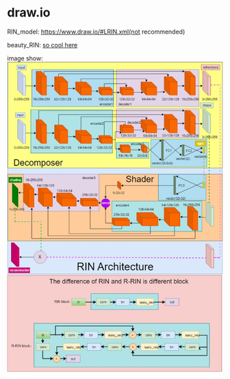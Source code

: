 # draw.io
RIN_model: https://www.draw.io/#LRIN.xml(not recommended)

beauty_RIN: [so cool here](https://www.draw.io/?lightbox=1&highlight=0000ff&edit=_blank&layers=1&nav=1&title=beauty_RIN#R7V1bc9s4lv41rtp9iAr3y2PidGZ2a2ZndnurtvtpSpZoW9Oy5ZHlTtK%2FfkmJkIgLRVACQNChq9uRKIqkcQ6%2Bcz%2FnBt8%2BffvTdv7y%2BNfNsljfILD8doM%2F3yAEEeXlP9WR74cjjODDgYftalmfdDrw8%2BqP4nBQ1gffVsviVTtvt9msd6sX%2FeBi8%2FxcLHbasfl2u%2Fmqn3a%2FWes3fZk%2FFNaBnxfztX30%2F1bL3ePhqED8dPzPxerhUd0ZsvrBn%2BbqZHA48Po4X26%2BNg7hn27w7Xaz2R1ePX27LdbV2qllOXzvS8unxwfbFs87ny%2BwT7dL%2Bp9f%2F4D%2Fgh%2Fk8o%2F%2F%2Fv2X1dMHTOvr%2FD5fv9V%2Fcv24u%2B9qDbabt%2BdlUV0G3OBPXx9Xu%2BLnl%2Fmi%2BvRrSfTy2OPuaV2%2Bg%2BXL459Znfuwnr%2B%2B1q8Xm6fVon59v1qvbzfrzXZ%2FA3wvFsViUR3fPO9qFuDVtXbbzW9F48Q7QQmtLlA%2FdLHdFd9a1wMeV7nkzmLzVOy238tT6i%2BwGT18pWZMAag68rVBaUgOxx4bVMas5uF5zV0Px6ufCFC%2BqGnQgx5Isc%2Bg9LgDBS6YBz1AIYAQYeiBETEpwomDIohSmyIMxCKIgqtBCbKcF%2BLeZ4OwhSju7sMQRDg2g2PpBYDR1j4LcLpfLKT0WPsSFSRehll7qW0EgrAfMCEaDZhwaGAylrmAS1pwfZmhRbMmnZr0s4ghGcdzFkhSiE5qlFhlUwOSaKiEeQY74w4ul%2FdAJ5l0EQMCjmURhhhUAJMaDiEB1VlNekgZjRw07uZwCeQrNkdIsU0A0ehBkUuNwgrKtf2hICwCQXKQ2vflz36Zu%2FZHBMnRJSkIiIdNIIO1HwablDVV7wUkoUuBhdixFwCNRQ8UGpxCmRQHBIsKTkgnCAZOYYEcBIlnUaDQ2DQeTcqkB%2BTMJSycGwTGIwiaCKIQS3jTI55yC2NrUw7ZcAU9QkoQCIAPPRzKbUx6RAasjLVbyXS8UmZFJzVYLNVWQGvti%2BVD8XP9drPdPW4eNs%2Fz9U%2Bno5906pzO%2Bctm81LT5J%2FFbve9Xvz5226jU6z4ttr9Un%2B9ev1r4%2FXnaq3w8V21VJTW7%2F5ebFfl311slVZQUrhJqv3PkVTVH3KeUOXfvXnbLoozC9RC0G2xnu9Wv%2BvXd1Gn%2FurfN6vyzqeNCanhnZTGftvNtw%2FFrv6aQeTjc1xOdw9XWLldXqqXi7e7onsT3h144i93xwPzxW8Pe07529tuvXou6uPL%2Bfa3v5WXWe2qvxzMANUPov1Rx74%2Bei2juimJvkWxAy9dvoBYaClIlvuTZLM%2FSZz9KczoQeL9iYi8mvD%2FfHt6qUnMkuA0BC18UFJ1%2B%2F2X5ptfm2%2F2lzq9%2B958Z19q2fibbGmtWOzwiQqywhvL4Z6KNxE4sMo5MEYhmPjjdjv%2F3jjhpeLN1zM87oa6EyMfLhiUrcn4xM79nAng1AxvOabAAXP3%2B59AGjzslEckqTyiWcojquEQGVAe0SjyCDFTHkHT4xpdIIkxCCRIm4xwjTw6XOl9CSTqK5CCWD19BRICuveIaALJOp1Bfub0OPLLw5U0yS9NfgldflFbflGH%2FOKx5JccxN%2FRtrVd2NFECAMwTYdWRZnVYr7%2BuF49PJcHn1bL5f6BO2GSafISt8nLgNDDoshFjE0%2FiuXYPzyZJRftS1HcdakWEduOc%2BGFMBuDEEYad10jhNE7tAqZpxCWg8hgA6%2Fr1NS2TUMxOXN6HBnMxiCDWyRqf9kcQAYjptOU2zKYOWQwjSaDbYJlCGIUaa4tOWsTkl1C3JTa7cpAjYcfSs6CUgPFWVXncIG3LCBscV%2FbAbiZ8UpJT6pEMMIZlKD%2BbchqMiNIUA4Pv7GRudpbdJ95CuPGCcwOZdtkvmUQnPU0v2eEUp3RAYCXMPqYFIC0O6kvi2OuM3gdIW7TAAgVZ06Psx08spWz1QBeT8mDgygDmOrAKR0GObKVARxNGcjCojkBEgRIByQBWChAukQr8MWd4AKXclPCopmRVOprWjPAuy4VSD5TCVvuFBWQPIpZsgWkQVCIQp25BjdJrk%2BzeI8mSUClJ5JZQFX6c8MOiAMtRJqKP0kBLdCj%2FCFbbBla2SE4M2WHZwQzUNlaCmpm9Pj%2BpOl023L5QU0chYhxeVlOWF%2BkYYa%2FTsgkQDPClNBhY5sMII1Og8c2R5Gh4Zk6GsWrio5O1NqrCo5u1oG8qrBmoW5nEI4CapyYjUvMSrVAoMaxDmoSJAE1NIFaT1AzCuKHTjj0qRbKjoKqAVHUjkOciC5KJS1VQKMIzGZQU4Igd5XhJaWV6uySt64APU2QH7K6APnGkXCQnOTe5QXILHZMkBuCRhEayknemwUGbnBKKvKPPpnMwckz1j0iRBFRbAxm5HVDZagGNjHM%2FHF1n7iIIybE6Yk4Roohwi7ESeo5QarTTt6IM%2BXVnkUv6asPoSH0ITOzFtVBcd%2FUWuP8SGg2RbJ7opmZXIuoC82SBrMhyMm4q8JMrIloM0ouCTMdM3QANXJjBQ6WMjhw5Er5ALohLIg3uHcI3OpagiTW3bg%2B32FJcnKO%2ByuLXXAuZ5bI5g%2Frtx3OyHjnld%2BXzM98w5i5tKp5Ynsy7dnz42wUnwab2cr8oTNMzHRaxJ3GDLLFf7QkE0izSKkNVIKao5QOYj843CSmJumbJRsMCdCIkSCLPFa39zSt9q9kSN7bv2Ru0PyBTTRIWW1XchU10kK4PPX%2BGCYtRJWvJfJl2M4HqMeWG1Zt6Ix9I4H3dKdWx0jXNyKpSaNIRMhUTTITcVt8vknVJJBVh72ZFHoyLpG0iZdjTcbFcRo02sm4SGkvwbNxLQdGfae4cDO1yuuJMWY6LpSDx5V8BrlMRDyXfggFGjodAY8xr40WYklcRBToDrNA7f7NDETodH4kTWyDYBTODz0JHooxVfIdhoVFMDnM%2FlsYGxeJ7f4YRfLYeQ2f56LhY%2BgL3NE0fDI5tq%2FybJnb0UlR17CjeBS19Sn8DVFW%2FW%2BRtvzbdzr5tkW5qvO7%2FQnVMlXAXa9z9fG8bqO4KJeoAuD2%2Foq1zVDehn66oZ8NGj1vKj4wyFMf1CXNebS%2BMi%2FBg3jcsR1RNOLZetREPC%2FiQbWhBiOdLRkhm2jnpJ302XiueaLxqGenqE7U86Oea%2BelpZ2dkIfRN4hE9f9EOz2xmGdGPGoroBPxPImXAW6qpPAG%2BRj5tv9vIt7ZJNjBFRYVSZpI15d0GRgK1I60VphZQqcK8UzUU%2BlnJLeNZ4etJtq10c7otJDBznPYeRP13P7O3Gx0alt5k8hzuzZV5kc2pJuMPH%2FiCd5JvKRWArNVzcm70hbdZyAz4tmq5uSTbgv2gxlkjCEqOaMM0U5KJsVQNime%2FqFavU9CuS2HVjyZHdiblBe%2FigPmyrlJSzxHYG9SX%2FzUF%2FfeSysDp%2BDexQqMe%2FelJZ9t900qzCUqDOKD%2B1%2FUzc5lLOmr1ZGw5Fksx5aCM2e6KP5Iyb69QgjsU4PfrOYB2oLb681FrPW21f9S5yjRD05bx3R36TojJsNvFlvjL9UO8W1SOQzSSSuTz0k8V2VEPOLZCv%2FvxWK32f7bgYb%2FPhFRx04KTCJy6CCiTEpEj8qI8Yorxq0ld0do7BUnKNaK28recdtMW8agHxYm%2FSgZXGh5NFiLsWUKvGhJGv8EZLCkca7S1dSCI08NL9p6C1ujrjcMmfaLQTyo27aYuFwTrl4W0agnry%2FRjlG9hbXqrdYRJtmNdORsxoRklEKOCMTC9iQKQgTiVDDVbbL3rEern%2FTZqwaq0YbAbjInzj9m1zfiVHVDcH1TugGH8mTH0VCUZJQUYQEOv03vKi85vrRsgCwflqrxbx3cZ9%2BF8mp2kLqHVNmFfndp2Tm9efyk7%2FvyeNc3YvH49c2Uo3Qc0nicjIbHqxABaPC4EbwTYCYZwJQhiLhUJllfFt83ZDnD4ufvEojFSyvXZNiO6eOd34jF4rbWnoDF23tZnS8SNwrazZrxVqU1VA%2B%2FwbYORkznap1VJJhBggTl9e%2FLNJ7KqnRcxu8mgRQgTOzOvOD8U3d9I9bOyaI7XfgmcgALdaDucg25OhCniVx3b7g4jRpcXaANA9B36xBkXgqjOLNB7IdWd4o8VDWLwRKJm4iEN1yREXbHVmtUX5Yze9Y4LtWb5UI3IoHQoxNJSdTyiTZfy3eL9fz1dbXQiR5mZCrkBqxJKS6Bte4%2B6LipSsgrNQmPNjaq%2BqITRnnL5PqO0Jk6dm1bHHPK48ml2pf16SlZxY7AJ%2BqxA6GHAzwRaxOkszYA6BLWDiixB2Y1bLAauRhlqXCwWm4oizyybRKxIoUGK0I2NCuyQVlRGoGkkyurLyuyU1rXMYzrx4rhGM0uJB%2BC0cCsKlpr8Fk1Ep3gSxitMdyHacN9miJdcw6oNxElOveW6C1zDtPwNrNCD9hsBu%2FN25b7CwPjUtF5Gw3K20c%2BrJu4H9snS0l686KuHViQHNme7%2BZv5svfclD%2B5qbsb%2BRd9DfXbLs9NXp7NH5PwuFEY3AA5XUMDrSpByWSw4m%2FvfhbWCxpKhRXcDdJzN2qYUPe%2FXL1QfCknb%2Bz65YLUZDp67ZDkyONcRgQiU15NJJBM2CmDeqmneAImrgINFAkfEY1XKTtKvKIxuhBVQrTCb2QBWHn3lNijMRCRs6nPiACz50fydmvVnGUDYeH6RotdZcTZcKRc6hSHtLMz2I5Tc%2FVYG3GMLvpr%2FNlKBPjRCaxMTyCEl%2BZ2DvebtyJgSQzqNA4tLVDKPyYFnKNwD1F1RvXGr%2B45b7ilgcZn9Q7Wq4KWBR7445kEnT2%2FFji9h3Ma5CDSV6gZ39T4ZK8zFGrEXFwbVaSd3YaSllLX8rfh%2FRtcZ9cG7Mxpa%2BkkaQvlbDlTpGl7whnC%2FGrpO%2FJ5X261vilr%2FSVvqwlUBRX%2BjJT%2BtZtOVvz%2FBk8d34s6euRyDG89M1qtp0xoJAS6RK5KQcUQmoTbVCRC3kT1mYcDTcE9QiQsNQEjl4%2Fldw79IToY8O9bhSLJO8ZN3w3woryhRrBajSOoSKRvOc5bY5Wa1vbFbJb3s%2B41DLfKv6Wl7DzqKS%2B%2F35py8KLK%2FXNHGdWt9Vrr2A9e34kqY89cuYmqa9JfWk6JalD6iedaAtVA9AGFauOcVOzVJefRA%2FQU9XtcqgOIlCRyOh0OzVL9QgvOfdeYvK5e85N3VKd3VLN%2FBiKXDZT0oabUE26%2FTF6%2BBDq3DNJF9wjrt7IwKu5dDl%2FfdxTAN6cycVDl1iEYKbZg12Jc5fSMUwi%2F6DJclz59I%2FcdHH5EqdmOwvMfcuXElaVqGEe76Lis%2BkDYUa5FEVDl0tBGsQ%2Fa%2FsbjEIocmrS3bvCmZKuS4WqcCa05U6RLUK7JWESaZioCaTVRJBg4CcP4zltfQbbx89Ir6qHpMpBVznpymN1QU56BTHyxvBLXVSd5A8xHm4j4gtGeNCqIrOuvaG29a4qMi%2FlHcgNBirEdlAMw%2BEQNKsuKo4UV3G4Veg5eNXFeDicijN9dgijM3Z9Mx%2BL909on6wiI4uWIY2QnI7xDF2yA8Kro8hoTEHIRY0pQu4kFbf32ElBQgz2FsFmSM6vHVzvWIUxdlbdJ66mqZZ3TLGHJS3E0qmlCnSH97XTAbRUboylqbxkDEIgCaRMAtWEqIHTOGm8gfQroUzgwNGwQ8MNpBf4yFbkMO0RMJf77AWL0uhzSZ%2FApi8etD0D57pXh%2BKLvToCGU1H0iub1DanpgFYbfYwM%2F3xzoKdpP54x9Tq0yyRaS5CZxoasAmYdIwIVCN0s9B4K7cG0hO%2FKR2u7Kot5qALLVvZDanXqtHiHgmzQfr%2FXVuNRZhRjdVdKQaSZJRBx5D2DFXYXEtWjIF9hLo8saoXQ5qSFebQHaY8GgfxsJGKQdT0iaFmi0CebTXHrCPpOYI3xXBLUjF4fjPzNYUC1Ug6%2BnobetIp9SR0NTE13DbHnrRxpRFzednZelfzjLY32L%2FeNuqDDweQ%2BlieAOHLt9OH5auH6t%2FF5nkx36lrlQ93uNzhQ3vXrderl1cPWTd%2FfSn1%2BvLN%2FepbtQc70ojbIofzOQAHgWZKK84BuL0NBHjMsJGhK49GOd81aUViQZ7ISdFuTWjXAA%2B2DRXIsbIyTHMUxyAXPSWLguuRKLgXhXkkaWWr2g6iz0Jp5IZI53hCaiNEvOYnIqsSbC%2BEQO0IofQbXbkpzcNLlJssAcfbMr%2B6qOVKO2kUhm9OdSMQGejAXfoDdegP8RKPlM02InRoHUoU3orSUQaLi2rqQqKDd0NkyOMoLlTMAGAcQgIkllTqUWNSTR%2BgmElY5fYey0lThX24RxbdBEla5MBMMXPFftJWsnG7ZCZ3RIIn%2F06S0nUjT4bBwTPOuHfGWSSDChnJYxTFKl1HnBt3ShNoUEucN7hlGmhAxmRkCl2GWdreWHwU5rVOrRJ75m5qAUB5bGmFDG3DKa3UKqaRViod7xqHK3A5XBvV234%2B1x87GIWs8UREumKJKv0nTUBK2HksU2F3i3EsjCJVpQd2lHVDFo14toNjKutuox5EMyAFEBwIhiU3prYTyj1zyiKS09XdLARSNzMLJ6j2sTlnEHCJheCCcWYknhPscJgnzSKQLi9CEEaZ%2BKQPn5hsYmjwxO7akjTbBAWYGD%2FubJObgA4ENUuy04FQbi4311w7fUVXP7j38JX%2BXcH0G%2BHzrUDPnx7J1yBd1R09IZC7IPCXpBkk0GHBFnBJC2dRh2QczwOV70CgO1a5ymFsulWFjVbE8JgHlGqjcB8ZviGxKBYLF63uBCU0kJwxS61YaUoSATAT5Tcp4Dbl0pZaSdtPVBJquXp%2ByEdh8HMN2arDGTETNvLaqWO6aqsi6pgut5EJgQnK57w33JcvjH350kPo27RIU8gmoK4nHgtoe5exGRcSxqMEUgfM25RiKEk4QXqM2khSwHmaO4yRrsT2n81gxRaWcknd7AxAL3b20mFbspYTVXAaXUm5PSrJuy%2BXMY2BYxmJ96XzPpE53yNxKTHnay1JKs6XI2N9PCzn6xAKwcXNvSzQ9%2B3tFYo7a%2FN2XHr6UoBKTXYw20da8nbsqKCu3JVq%2Bww3fyxVL6n6joBtS2%2BLxea5XKu3xW61ebbIO6QW70HKXLR4ztnQheoI2Fb1en%2FfnGjq0Z10MJpyKGeSiKoVFENVt7gmhZG0Y4CuZLSI9LXttAP45kRfj4405%2Bkbgo5YVP2a3HSEpxaxQ1ncCNj2zra4XxeL3fx5kRc9Pdxe8elJUPu%2BhMAiZtIQHQIuFb6ff5o4Q3T%2F8x%2F%2FVb6cP1Uq1PPda%2FXPx%2B2i0q8Wu7dt8c4Cd%2F5BnivTtvS6yartH68yPgSGWAB1QU1Dc6Xp8Gjs5DH4LHE3cgDYjZbkS%2FllJU7KyLzxjw8O7EXxjQQO7G%2BBp77Px5jhxXYnJ9i6mG9FaDDTE7oSHwbdBtoW0Ngf6vwvWjeAd5SCfJYydE%2B31iqcNCyK9dQapkzR3i1Ujdx65hsbD8eatp1VPC82y2Jrs%2BgIhG8Vv9vvoerNQ9XquH692DxVTY9TS2gMdU4pz5%2BV9jVnQCBMGeeOXPmkCh%2B0tfea%2FnZr3Yn%2B%2Fel%2F6rukVHwi8uIAZAunZTFxQLhOXMjBAYMT3Yb9mugT7IcgOjVgH7rStBOT%2FPo0bVla9nuT3jDua4mB35EV35ejZGSGYtJAEST5TFReZlm1GCbYIUfS%2BgEdgzK%2F3P4QIiQy7RlAM4g54kJgjo8dYFVay0m%2BdETiIpIeOUj%2FQwiS2KTnYsbOkN7l%2FU9Melf2az%2BpgrHLYfy5VEeeXjavJd0nqRLLf2xkyDHXwFAE0jLU9XW%2F0sVPtY5CJm6KpqMoN%2BexNSeY4YaGYoecXR2ZYKxEfeSYvvfl1u7hNhG%2Bt5Si5xSUaroaa%2FxwG2Ec3SHisYFjImBt%2Bv4QvBA9JimMKbbIJjhz9B2PSHBbOw2jovxcLv2knsT0ohhIgmwRAqFrvHa0gLbPUIK%2BkTxt9W5vG0G0lhifo39z79LRwYK72IjGwgtDZ%2BaFmMoYDJxKb92nTpbs%2B1xRU%2B8RdTn3wvIls2ua3xFfhoro2uQ3LhQ7oOuYstFX2iHiknb%2F%2B1iUny1X9%2FdFSbMqsw9s7stf%2B8wuMH9eVq8%2FHN6tXhunVve8W28Wv%2F3AkrJ7a1yXwG1U2h7rfzRjy9UVJprWxW3X73BNHPokabUkycy6p3zYzR9c5I4OoR65YMh7Ygg6WHM256Vpho1CzN1wJqQuNs%2B%2F%2BwKSzpYdVUF%2B0NCSaG6wQtRJqJgQI6YkpCuWoLTwNBq2assx4UaWuIG8caOlcjEVbrQb%2Fa8v8%2BfLcePuuYEah0sNhhrzQtwvPFCDLURxF6iuiBilxRlgBlaazYQZWWKGb945PrRgGg4zrm%2FOJFyQsS7mv33%2FR%2FlHvGWjcNzf36OFD3Qs2R2jgRQOIvXmlW7oUMOR0qgbzmErPfVLp3P4YAgf7N6fvtx8ur2RHycDOJoBzM38KCFdM2BUr5lENrALUFJv9TtQ4IJ5bHVQCCBEIHoYbdqkcESBmKMW7TgbLQI1cprIM2kJJnWor2XBh9USnNMFJo9EmIYjZr8ZaMNGYndETpOPJ9BwQoEXaIhhQcPVFG5yRwSADCnM8prhQUMNOBghaIxp81%2B7pd0RXMKqAr1Ddw4hmVHJAwEuF5FCjgjEXGLVOilVeJdfb69OPopzQRFuNh9w4klaJ4WaaR3eSfFhclMkdVOYrKXCFA3WktJmrXguCjG5zjMWccpd1a3fimHDbepBJ6M4uFFMoZdESqzh2o7MCTbygQ3vmS%2BipdNTKthoj7hNZvFVoGE0Gh8eMjAavScNvmfI8J0zjeG1kHFRGj5npgys%2Bw20Nn6zvlC7cuMm4qt1nOzzOPY5szqmDm6dq%2FmX4wW2d60LeYcIRAvnpdGFMM3CEo9N2kYnVqpxXQfP%2BbOEB6GvDSC3lP4IE5qwcY2WIqLeJWnGjaQ8P%2BmQGCW5xvmxJGF7yOs6l8AN%2BhR%2F2OElbkSruy%2Bf%2B4jHO8Lofk5NAPFIfMSjq94%2Bnt6vNkEW4lHJwEnvr6mj8rQ89H4wqHgM0Jl%2B8jC2xLyEnqznDEukdRaojmITaOQIGqrRjwdooEFBw9l4%2FYf3Ly5X2%2BIwIAt%2FLuavp8e%2BstW1XoOcAYqQnFyOF6FITytpXCiCfFGEDBrcPD7o5NNz%2BPTigAmCph3jAJOkbj6srjxeMHnXKol%2F%2FIINCybXBwjepR0TB0eYSlTIRylBOSUHTzjiRAcvHBm0DOn4oJNpE9%2B0YcDslJIDjuQUdpxwxIkOXjgih8WR68M0k3HTD06o0gHzMW5wFsHni8BkTKBw7VZvie8SM9mP0xnlkCBx%2BG2wTeQaJYztRto%2FUCbDUarFz2SIxVCtuXOhMxnsG9X1KN5ZfbAeMdye%2B0DOfiFO8gNW7qsp%2BSFl8gP3iEAkTn7IKQLxXiuBMfbuHcKGzfHD7b1DrjPaVxkZ7b1dfw%2Fb%2BXJVaGwi%2BRLs57IHgIVS386vz2nd6y4CK2zedtnwQgFLbuAevCAZx%2FNQKeKAZUdtNYNkhHLg%2FeeIY%2BKrcKO2sfOJ5AehGbHRiXV%2BbXzyAyc0eLMRJoOWXR4fdFJDEqohx0lF%2BZRkkpxCCJNUcmY9ecHJoM3Njg86OTsSOjugAGZMEoKhaz1IVjlSF%2Bkn7xlQvHOkBk64JFOOVKxaDwjNfnaDJzKQ9sqeyRNynedL1d6dkxBpia3u1iD26vnlbWdRZLDmcs28o%2FZEI51hGkTdz9cNQDts1GSphi4NymFX%2F%2FRYneIwtbW8iXLOMJRebQ1tfA1EuPLtdlMh3vGzP5VY9fjXzbKozvh%2F)

image show:
![](beauty_RIN.jpg)
